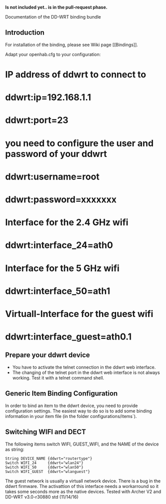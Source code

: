 **Is not included yet.. is in the pull-request phase.**

Documentation of the DD-WRT binding bundle

## Introduction

For installation of the binding, please see Wiki page [[Bindings]].

Adapt your openhab.cfg to your configuration:<BR>
# IP address of ddwrt to connect to
# ddwrt:ip=192.168.1.1
# ddwrt:port=23 

# you need to configure the user and password of your ddwrt
# ddwrt:username=root
# ddwrt:password=xxxxxxx

# Interface for the 2.4 GHz wifi
# ddwrt:interface_24=ath0
# Interface for the 5 GHz wifi
# ddwrt:interface_50=ath1
# Virtuall-Interface for the guest wifi
# ddwrt:interface_guest=ath0.1


## Prepare your ddwrt device
* You have to activate the telnet connection in the ddwrt web interface.
* The changing of the telnet port in the ddwrt web interface is not always working. Test it with a telnet command shell.

## Generic Item Binding Configuration

In order to bind an item to the ddwrt device, you need to provide configuration settings. The easiest way to do so is to add some binding information in your item file (in the folder configurations/items`). 

## Switching WIFI and DECT

The following items switch WIFI, GUEST_WIFI, and the NAME of the device as string:

    String DEVICE_NAME {ddwrt="routertype"}
    Switch WIFI_24     {ddwrt="wlan24"}
    Switch WIFI_50     {ddwrt="wlan50"}
    Switch WIFI_GUEST  {ddwrt="wlanguest"}

The guest network is usually a virtuall network device. There is a bug in the ddwrt firmware. The activattion of this interface needs a workarround so it takes some seconds more as the native devices.
Tested with Archer V2 and DD-WRT v3.0-r30880 std (11/14/16)
